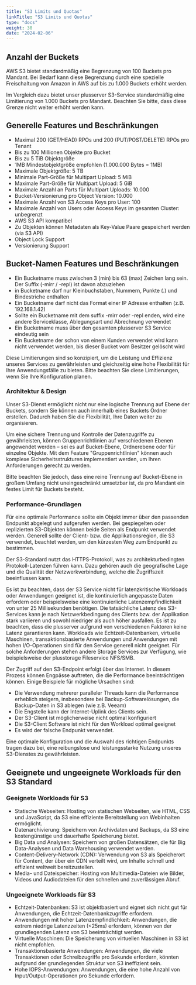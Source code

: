 ```yaml
---
title: "S3 Limits und Quotas"
linkTitle: "S3 Limits und Quotas"
type: "docs"
weight: 30
date: "2024-02-06"
---
```


## Anzahl der Buckets

AWS S3 bietet standardmäßig eine Begrenzung von 100 Buckets pro Mandant. Bei Bedarf kann diese Begrenzung durch eine spezielle Freischaltung von Amazon in AWS auf bis zu 1.000 Buckets erhöht werden.

Im Vergleich dazu bietet unser plusserver S3-Service standardmäßig eine Limitierung von 1.000 Buckets pro Mandant.
Beachten Sie bitte, dass diese Grenze nicht weiter erhöht werden kann.

## Generelle Features und Beschränkungen

- Maximal 200 (GET/HEAD) RPOs und 200 (PUT/POST/DELETE) RPOs pro Tenant
- Bis zu 100 Millionen Objekte pro Bucket
- Bis zu 5 TiB Objektgröße
- 1MB Mindestobjektgröße empfohlen (1.000.000 Bytes = 1MB)
- Maximale Objektgröße: 5 TB
- Minimale Part-Größe für Multipart Upload: 5 MiB
- Maximale Part-Größe für Multipart Upload: 5 GiB
- Maximale Anzahl an Parts für Multipart Uploads: 10.000
- Bucket-Versionierung pro Object Version: 10.000
- Maximale Anzahl von S3 Access Keys pro User: 100
- Maximale Anzahl von Users oder Access Keys im gesamten Cluster: unbegrenzt
- AWS S3 API kompatibel
- Zu Objekten können Metadaten als Key-Value Paare gespeichert werden (via S3 API)
- Object Lock Support
- Versionierung Support

## Bucket-Namen Features und Beschränkungen

- Ein Bucketname muss zwischen 3 (min) bis 63 (max) Zeichen lang sein. Der Suffix (-mirr / -repl) ist
  davon abzuziehen
- in Bucketname darf nur Kleinbuchstaben, Nummern, Punkte (.) und Bindestriche enthalten
- Ein Bucketname darf nicht das Format einer IP Adresse enthalten (z.B. 192.168.1.42)
- Sollte ein Bucketname mit dem suffix -mirr oder -repl enden, wird eine andere Serviceklasse,
  Ablegungsart und Abrechnung verwendet
- Ein Bucketname muss über den gesamten plusserver S3 Service eindeutig sein
- Ein Bucketname der schon von einem Kunden verwendet wird kann nicht verwendet werden, bis
  dieser Bucket vom Besitzer gelöscht wird

Diese Limitierungen sind so konzipiert, um die Leistung und Effizienz unseres Services zu gewährleisten und gleichzeitig eine hohe Flexibilität für Ihre Anwendungsfälle zu bieten. Bitte beachten Sie diese Limitierungen, wenn Sie Ihre Konfiguration planen.

### Architektur & Design

Unser S3-Dienst ermöglicht nicht nur eine logische Trennung auf Ebene der Buckets, sondern Sie können auch innerhalb eines Buckets Ordner erstellen. Dadurch haben Sie die Flexibilität, Ihre Daten weiter zu organisieren.

Um eine sichere Trennung und Kontrolle der Datenzugriffe zu gewährleisten, können Gruppenrichtlinien auf verschiedenen Ebenen angewendet werden – sei es auf Bucket-Ebene, Ordnerebene oder für einzelne Objekte. Mit dem Feature "Gruppenrichtlinien" können auch komplexe Sicherheitsstrukturen implementiert werden, um Ihren Anforderungen gerecht zu werden.

Bitte beachten Sie jedoch, dass eine reine Trennung auf Bucket-Ebene in großem Umfang nicht uneingeschränkt umsetzbar ist, da pro Mandant ein festes Limit für Buckets besteht.

### Performance-Grundlagen

Für eine optimale Performance sollte ein Objekt immer über den passenden Endpunkt abgelegt und aufgerufen werden. Bei gespiegelten oder replizierten S3-Objekten können beide Seiten als Endpunkt verwendet werden.
Generell sollte der Client- bzw. die Applikationsregion, die S3 verwendet, beachtet werden, um den kürzesten Weg zum Endpunkt zu bestimmen.

Der S3-Standard nutzt das HTTPS-Protokoll, was zu architekturbedingten Protokoll-Latenzen führen kann. Dazu gehören auch die geografische Lage und die Qualität der Netzwerkverbindung, welche die Zugriffszeit beeinflussen kann.

Es ist zu beachten, dass der S3 Service nicht für latenzkritische Workloads oder Anwendungen geeignet ist, die kontinuierlich angepasste Daten erfordern oder beispielsweise eine kontinuierliche Latenzempfindlichkeit von unter 25 Millisekunden benötigen. Die tatsächliche Latenz des S3-Services kann je nach Netzwerkbedingung des Clients bzw. der Applikation stark variieren und sowohl niedriger als auch höher ausfallen. Es ist zu beachten, dass die plusserver aufgrund von verschiedenen Faktoren keine Latenz garantieren kann.
Workloads wie Echtzeit-Datenbanken, virtuelle Maschinen, transaktionsbasierte Anwendungen und Anwendungen mit hohen I/O-Operationen sind für den Service generell nicht geeignet. Für solche Anforderungen stehen andere Storage Services zur Verfügung, wie beispielsweise der plusstorage Fileservice NFS/SMB.

Der Zugriff auf den S3-Endpoint erfolgt über das Internet. In diesem Prozess können Engpässe auftreten, die die Performance beeinträchtigen können. Einige Beispiele für mögliche Ursachen sind:

- Die Verwendung mehrerer paralleler Threads kann die Performance erheblich steigern, insbesondere bei Backup-Softwarelösungen, die Backup-Daten in S3 ablegen (wie z.B. Veeam)
- Die Engstelle kann der Internet-Uplink des Clients sein.
- Der S3-Client ist möglicherweise nicht optimal konfiguriert
- Die S3-Client Software ist nicht für den Workload optimal geeignet
- Es wird der falsche Endpunkt verwendet.

Eine optimale Konfiguration und die Auswahl des richtigen Endpunkts tragen dazu bei, eine reibungslose und leistungsstarke Nutzung unseres S3-Dienstes zu gewährleisten.

## Geeignete und ungeeignete Workloads für den S3 Standard

### Geeignete Workloads für S3

- Statische Webseiten: Hosting von statischen Webseiten, wie HTML, CSS und JavaScript, da S3 eine effiziente Bereitstellung von Webinhalten ermöglicht.
- Datenarchivierung: Speichern von Archivdaten und Backups, da S3 eine kostengünstige und dauerhafte Speicherung bietet.
- Big Data und Analysen: Speichern von großen Datensätzen, die für Big Data-Analysen und Data Warehousing verwendet werden.
- Content-Delivery-Network (CDN): Verwendung von S3 als Speicherort für Content, der über ein CDN verteilt wird, um Inhalte schnell und effizient weltweit bereitzustellen.
- Media- und Dateispeicher: Hosting von Multimedia-Dateien wie Bilder, Videos und Audiodateien für den schnellen und zuverlässigen Abruf.

### Ungeeignete Workloads für S3

- Echtzeit-Datenbanken: S3 ist objektbasiert und eignet sich nicht gut für Anwendungen, die Echtzeit-Datenbankzugriffe erfordern.
- Anwendungen mit hoher Latenzempfindlichkeit: Anwendungen, die extrem niedrige Latenzzeiten (<25ms) erfordern, können von der grundlegenden Latenz von S3 beeinträchtigt werden.
- Virtuelle Maschinen: Die Speicherung von virtuellen Maschinen in S3 ist nicht empfohlen.
- Transaktionsbasierte Anwendungen: Anwendungen, die viele Transaktionen oder Schreibzugriffe pro Sekunde erfordern, könnten aufgrund der grundlegenden Struktur von S3 ineffizient sein.
- Hohe IOPS-Anwendungen: Anwendungen, die eine hohe Anzahl von Input/Output-Operationen pro Sekunde erfordern.
